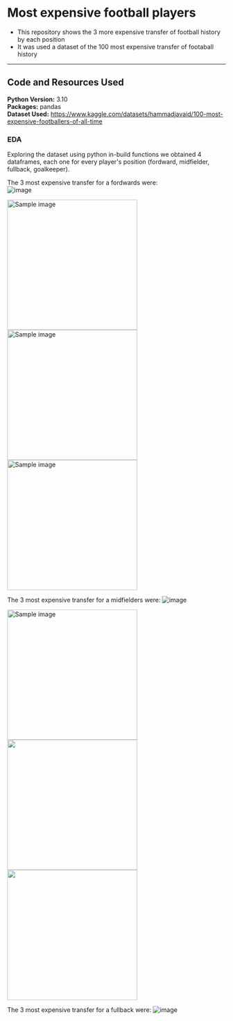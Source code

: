 # Most expensive football players
* This repository shows the 3 more expensive transfer of football history by each position
* It was used a dataset of the 100 most expensive transfer of footaball history

***
## Code and Resources Used

**Python Version:** 3.10  
**Packages:** pandas  
**Dataset Used:** https://www.kaggle.com/datasets/hammadjavaid/100-most-expensive-footballers-of-all-time    

### EDA

Exploring the dataset using python in-build functions we obtained 4 dataframes, each one for every player's position (fordward, midfielder, fullback, goalkeeper). 

The 3 most expensive transfer for a fordwards were:   
![image](https://github.com/OscarL7/Most_expensive_football_players/assets/141362532/7c90c4c5-f6a0-4197-af06-c06547ea88c2)

<img src="https://github.com/OscarL7/Most_expensive_football_players/assets/141362532/58899961-5996-4552-a882-e74555fd3f9f" alt="Sample image" width="300" height="300"> <img src="https://github.com/OscarL7/Most_expensive_football_players/assets/141362532/9659954d-8b7e-4d1e-ad3b-74cf4483e866" alt="Sample image" width="300" height="300"> <img src="https://github.com/OscarL7/Most_expensive_football_players/assets/141362532/60e87aa0-fbd2-4e17-bc27-f74dcd008ffe" alt="Sample image" width="300" height="300">

The 3 most expensive transfer for a midfielders were:
![image](https://github.com/OscarL7/Most_expensive_football_players/assets/141362532/e46500f4-918e-4bbb-a936-1aebf8fea3da)

<img src="https://github.com/OscarL7/Most_expensive_football_players/assets/141362532/adb06e02-c073-42b5-8207-4b02eabb40eb" alt="Sample image" width="300" height="300"> <img src="https://github.com/OscarL7/Most_expensive_football_players/assets/141362532/630a3b95-ccba-4c44-8285-2b2196afbc35" width="300" height="300"> <img src="https://github.com/OscarL7/Most_expensive_football_players/assets/141362532/d0075932-afc9-4dfa-8b6d-0cdaa7bb490b" width="300" height="300">

The 3 most expensive transfer for a fullback were:
![image](https://github.com/OscarL7/Most_expensive_football_players/assets/141362532/260ae88f-d801-411a-af10-25f727ef54b1)


 





